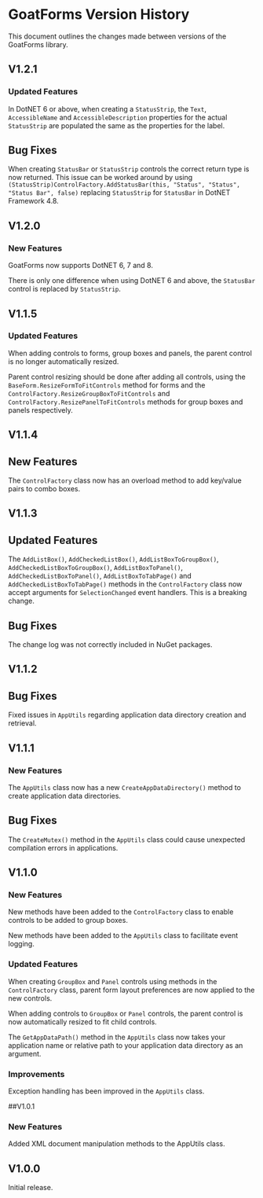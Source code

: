 # GoatForms Version History

This document outlines the changes made between versions of the GoatForms library.

## V1.2.1

### Updated Features

In DotNET 6 or above, when creating a `StatusStrip`, the `Text`, `AccessibleName` and `AccessibleDescription` properties for the actual `StatusStrip` are populated the same as the properties for the label.

## Bug Fixes

When creating `StatusBar` or `StatusStrip` controls the correct return type is now returned. This issue can be worked around by using `(StatusStrip)ControlFactory.AddStatusBar(this, "Status", "Status", "Status Bar", false)` replacing `StatusStrip` for `StatusBar` in DotNET Framework 4.8.

## V1.2.0

### New Features

GoatForms now supports DotNET 6, 7 and 8.

There is only one difference when using DotNET 6 and above, the `StatusBar` control is replaced by `StatusStrip`.

## V1.1.5

### Updated Features

When adding controls to forms, group boxes and panels, the parent control is no longer automatically resized.

Parent control resizing should be done after adding all controls, using the `BaseForm.ResizeFormToFitControls` method for forms and the `ControlFactory.ResizeGroupBoxToFitControls` and `ControlFactory.ResizePanelToFitControls` methods for group boxes and panels respectively.

## V1.1.4

## New Features

The `ControlFactory` class now has an overload method to add key/value pairs to combo boxes.

## V1.1.3

## Updated Features

The `AddListBox()`, `AddCheckedListBox()`, `AddListBoxToGroupBox()`, `AddCheckedListBoxToGroupBox()`, `AddListBoxToPanel()`, `AddCheckedListBoxToPanel()`, `AddListBoxToTabPage()` and `AddCheckedListBoxToTabPage()` methods in the `ControlFactory` class now accept arguments for `SelectionChanged` event handlers. This is a breaking change.

## Bug Fixes

The change log was not correctly included in NuGet packages.

## V1.1.2

## Bug Fixes

Fixed issues in `AppUtils` regarding application data directory creation and retrieval.

## V1.1.1

### New Features

The `AppUtils` class now has a new `CreateAppDataDirectory()` method to create application data directories.

## Bug Fixes

The `CreateMutex()` method in the `AppUtils` class could cause unexpected compilation errors in applications.

## V1.1.0

### New Features

New methods have been added to the `ControlFactory` class to enable controls to be added to group boxes.

New methods have been added to the `AppUtils` class to facilitate event logging.

### Updated Features

When creating `GroupBox` and `Panel` controls using methods in the `ControlFactory` class, parent form layout preferences are now applied to the new controls.

When adding controls to `GroupBox` or `Panel` controls, the parent control is now automatically resized to fit child controls.

The `GetAppDataPath()` method in the `AppUtils` class now takes your application name or relative path to your application data directory as an argument.

### Improvements

Exception handling has been improved in the `AppUtils` class.

##V1.0.1

### New Features

Added XML document manipulation methods to the AppUtils class.

## V1.0.0

Initial release.
